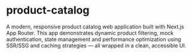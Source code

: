 # product-catalog
A modern, responsive product catalog web application built with Next.js App Router. This app demonstrates dynamic product filtering, mock authentication, state management and performance optimization using SSR/SSG and caching strategies — all wrapped in a clean, accessible UI.
